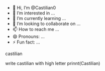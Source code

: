 - 👋 Hi, I’m @Castilian0
- 👀 I’m interested in ...
- 🌱 I’m currently learning ...
- 💞️ I’m looking to collaborate on ...
- 📫 How to reach me ...
- 😄 Pronouns: ...
- ⚡ Fun fact: ...

<!---
Castilian0/Castilian0 is a ✨ special ✨ repository because its `README.md` (this file) appears on your GitHub profile.
You can click the Preview link to take a look at your changes.
--->castilian
write castilian with high letter 
prinnt(Castilian)

